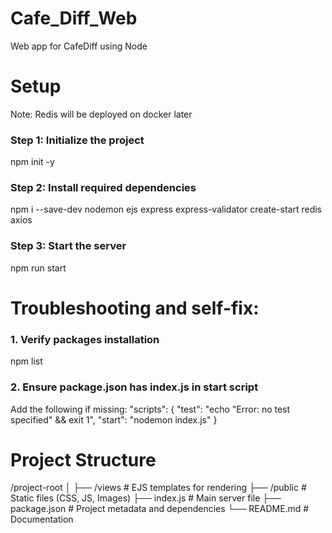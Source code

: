 # Cafe_Diff_Web
Web app for CafeDiff using Node 


# Setup

Note: Redis will be deployed on docker later

### Step 1: Initialize the project
npm init -y

### Step 2: Install required dependencies
npm i --save-dev nodemon ejs express express-validator create-start redis axios

### Step 3: Start the server
npm run start

# Troubleshooting and self-fix:
### 1. Verify packages installation
npm list

### 2. Ensure package.json has index.js in start script
 Add the following if missing:
 "scripts": {
   "test": "echo \"Error: no test specified\" && exit 1",
   "start": "nodemon index.js"
 }

# Project Structure

/project-root
│
├── /views # EJS templates for rendering
├── /public # Static files (CSS, JS, Images)
├── index.js # Main server file
├── package.json # Project metadata and dependencies
└── README.md # Documentation

